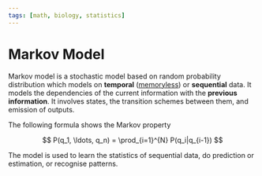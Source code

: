 ```yaml
---
tags: [math, biology, statistics]
---
```


# Markov Model

Markov model is a stochastic model based on random probability distribution
which models on **temporal** ([memoryless](202209291056.md)) or **sequential**
data. It models the dependencies of the current information with the **previous
information**. It involves states, the transition schemes between them, and
emission of outputs.

The following formula shows the Markov property

$$
P(q_1, \ldots, q_n) = \prod_{i=1}^{N} P(q_i|q_{i-1})
$$

The model is used to learn the statistics of sequential data, do prediction or
estimation, or recognise patterns.
